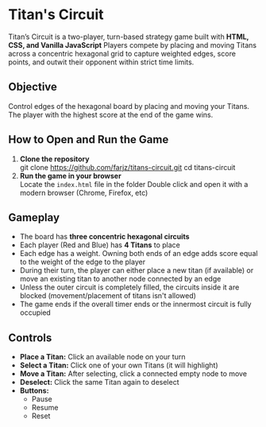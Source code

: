 # Titan's Circuit

Titan’s Circuit is a two-player, turn-based strategy game built with **HTML, CSS, and Vanilla JavaScript**
Players compete by placing and moving Titans across a concentric hexagonal grid to capture weighted edges, score points, and outwit their opponent within strict time limits.

## Objective
Control edges of the hexagonal board by placing and moving your Titans.  
The player with the highest score at the end of the game wins.

## How to Open and Run the Game

1. **Clone the repository**  
   git clone https://github.com/farjz/titans-circuit.git
   cd titans-circuit
3. **Run the game in your browser**  
   Locate the `index.html` file in the folder
   Double click and open it with a modern browser (Chrome, Firefox, etc)

## Gameplay

- The board has **three concentric hexagonal circuits**  
- Each player (Red and Blue) has **4 Titans** to place
- Each edge has a weight. Owning both ends of an edge adds score equal to the weight of the edge to the player
- During their turn, the player can either place a new titan (if available) or move an existing titan to another node connected by an edge
- Unless the outer circuit is completely filled, the circuits inside it are blocked (movement/placement of titans isn't allowed)
- The game ends if the overall timer ends or the innermost circuit is fully occupied


## Controls
- **Place a Titan:** Click an available node on your turn  
- **Select a Titan:** Click one of your own Titans (it will highlight) 
- **Move a Titan:** After selecting, click a connected empty node to move 
- **Deselect:** Click the same Titan again to deselect
- **Buttons:**  
  - Pause
  - Resume
  - Reset
